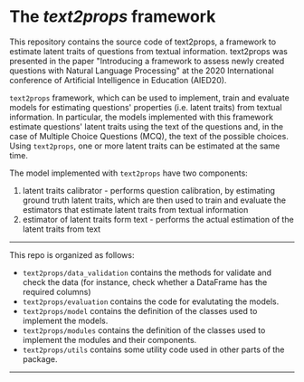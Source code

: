 # The *text2props* framework

This repository contains the source code of text2props, a framework to estimate latent traits of questions from textual information.
text2props was presented in the paper "Introducing a framework to assess newly created questions with Natural Language Processing" at the 2020 International conference of Artificial Intelligence in Education (AIED20).

`text2props` framework, which can be used to implement, train and evaluate models 
for estimating questions' properties (i.e. latent traits) from textual information.
In particular, the models implemented with this framework estimate questions' latent traits using the text of the 
questions and, in the case of Multiple Choice Questions (MCQ), the text of the possible choices.
Using `text2props`, one or more latent traits can be estimated at the same time.

The model implemented with `text2props` have two components:

1. latent traits calibrator - performs question calibration, by estimating ground truth latent traits, which are then 
used to train and evaluate the estimators that estimate latent traits from textual information
2. estimator of latent traits form text - performs the actual estimation of the latent traits from text

---

This repo is organized as follows:

- `text2props/data_validation` contains the methods for validate and check the data (for instance, check whether a 
DataFrame has the required columns)
- `text2props/evaluation` contains the code for evalutating the models.
- `text2props/model` contains the definition of the classes used to implement the models.
- `text2props/modules` contains the definition of the classes used to implement the modules and their components.
- `text2props/utils` contains some utility code used in other parts of the package.

---